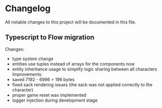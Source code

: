 # Changelog

All notable changes to this project will be documented in this file.

## Typescript to Flow migration
Changes:
- type system change
- entities use tuples instead of arrays for the components now
- entity inheritance usage to simplify logic sharing between all characters
Improvements:
- saved 7192 - 6996 = 196 bytes
- fixed sack rendering issues (the sack was not applied correctly to the character)
- proper game reset was implemented
- logger injection during development stage